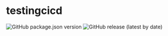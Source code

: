 # testingcicd
![GitHub package.json version](https://img.shields.io/github/package-json/v/jepeto/testingcicd?style=plastic)
![GitHub release (latest by date)](https://img.shields.io/github/v/release/jepeto/testingcicd)
